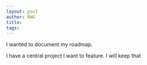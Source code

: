 ```yaml
---
layout: post
author: RWG
title: 
tags:
---
```


I wanted to document my roadmap.

I have a central project I want to feature. I will keep that 
